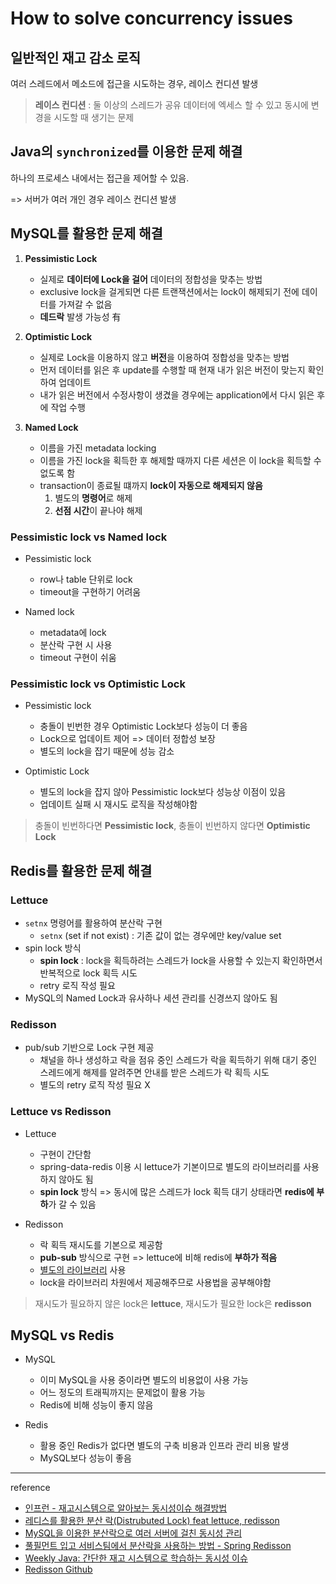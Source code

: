 # How to solve concurrency issues

## 일반적인 재고 감소 로직

여러 스레드에서 메소드에 접근을 시도하는 경우, 레이스 컨디션 발생

> **레이스 컨디션** : 둘 이상의 스레드가 공유 데이터에 엑세스 할 수 있고 동시에 변경을 시도할 때 생기는 문제

## Java의 `synchronized`를 이용한 문제 해결

하나의 프로세스 내에서는 접근을 제어할 수 있음.

=> 서버가 여러 개인 경우 레이스 컨디션 발생


## MySQL를 활용한 문제 해결

1. **Pessimistic Lock**

    - 실제로 **데이터에 Lock을 걸어** 데이터의 정합성을 맞추는 방법
    - exclusive lock을 걸게되면 다른 트랜잭션에서는 lock이 해제되기 전에 데이터를 가져갈 수 없음
    - **데드락** 발생 가능성 有

2. **Optimistic Lock**

    - 실제로 Lock을 이용하지 않고 **버전**을 이용하여 정합성을 맞추는 방법
    - 먼저 데이터를 읽은 후 update를 수행할 때 현재 내가 읽은 버전이 맞는지 확인하여 업데이트
    - 내가 읽은 버전에서 수정사항이 생겼을 경우에는 application에서 다시 읽은 후에 작업 수행

3. **Named Lock**

    - 이름을 가진 metadata locking
    - 이름을 가진 lock을 획득한 후 해제할 때까지 다른 세션은 이 lock을 획득할 수 없도록 함
    - transaction이 종료될 떄까지 **lock이 자동으로 해제되지 않음**
        1. 별도의 **명령어**로 해제
        2. **선점 시간**이 끝나야 해제

### Pessimistic lock vs Named lock

- Pessimistic lock
  - row나 table 단위로 lock
  - timeout을 구현하기 어려움

- Named lock
  - metadata에 lock
  - 분산락 구현 시 사용
  - timeout 구현이 쉬움

### Pessimistic lock vs Optimistic Lock

- Pessimistic lock
  - 충돌이 빈번한 경우 Optimistic Lock보다 성능이 더 좋음
  - Lock으로 업데이트 제어 => 데이터 정합성 보장
  - 별도의 lock을 잡기 때문에 성능 감소
  
- Optimistic Lock
  - 별도의 lock을 잡지 않아 Pessimistic lock보다 성능상 이점이 있음
  - 업데이트 실패 시 재시도 로직을 작성해야함

> 충돌이 빈번하다면 **Pessimistic lock**, 충돌이 빈번하지 않다면 **Optimistic Lock**


## Redis를 활용한 문제 해결

### Lettuce

- `setnx` 명령어를 활용하여 분산락 구현
  - `setnx` (set if not exist) : 기존 값이 없는 경우에만 key/value set
- spin lock 방식
  - **spin lock** : lock을 획득하려는 스레드가 lock을 사용할 수 있는지 확인하면서 반복적으로 lock 획득 시도
  - retry 로직 작성 필요
- MySQL의 Named Lock과 유사하나 세션 관리를 신경쓰지 않아도 됨

### Redisson

- pub/sub 기반으로 Lock 구현 제공
  - 채널을 하나 생성하고 락을 점유 중인 스레드가 락을 획득하기 위해 대기 중인 스레드에게 해제를 알려주면 안내를 받은 스레드가 락 획득 시도
  - 별도의 retry 로직 작성 필요 X

### Lettuce vs Redisson

- Lettuce
  - 구현이 간단함
  - spring-data-redis 이용 시 lettuce가 기본이므로 별도의 라이브러리를 사용하지 않아도 됨
  - **spin lock** 방식 => 동시에 많은 스레드가 lock 획득 대기 상태라면 **redis에 부하**가 갈 수 있음

- Redisson
  - 락 획득 재시도를 기본으로 제공함
  - **pub-sub** 방식으로 구현 => lettuce에 비해 redis에 **부하가 적음**
  - [별도의 라이브러리](https://mvnrepository.com/artifact/org.redisson/redisson-spring-boot-starter) 사용
  - lock을 라이브러리 차원에서 제공해주므로 사용법을 공부해야함

> 재시도가 필요하지 않은 lock은 **lettuce**, 재시도가 필요한 lock은 **redisson**


## MySQL vs Redis

- MySQL
  - 이미 MySQL을 사용 중이라면 별도의 비용없이 사용 가능
  - 어느 정도의 트래픽까지는 문제없이 활용 가능
  - Redis에 비해 성능이 좋지 않음

- Redis
  - 활용 중인 Redis가 없다면 별도의 구축 비용과 인프라 관리 비용 발생
  - MySQL보다 성능이 좋음

---

reference

- [인프런 - 재고시스템으로 알아보는 동시성이슈 해결방법](https://inf.run/FrsT)
- [레디스를 활용한 분산 락(Distrubuted Lock) feat lettuce, redisson](https://0soo.tistory.com/256)
- [MySQL을 이용한 분산락으로 여러 서버에 걸친 동시성 관리](https://techblog.woowahan.com/2631/)
- [풀필먼트 입고 서비스팀에서 분산락을 사용하는 방법 - Spring Redisson](https://helloworld.kurly.com/blog/distributed-redisson-lock/)
- [Weekly Java: 간단한 재고 시스템으로 학습하는 동시성 이슈](https://sigridjin.medium.com/weekly-java-간단한-재고-시스템으로-학습하는-동시성-이슈-9daa85155f66)
- [Redisson Github](https://github.com/redisson/redisson)